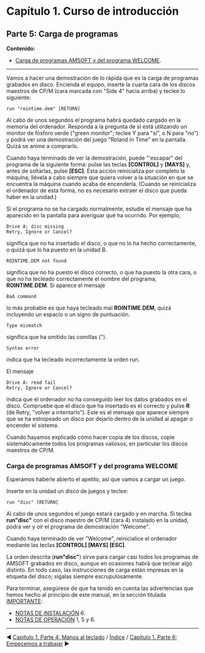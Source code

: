 # Capítulo 1. Curso de introducción 

## Parte 5: Carga de programas
**Contenido:**
* [Carga de programas AMSOFT y del programa WELCOME](#carga-de-programas-amsoft-y-del-programa-welcome).

***

Vamos a hacer una demostración de lo rápida que es la carga de programas grabados en disco. Encienda el equipo, inserte la cuarta cara de los discos maestros de CP/M (cara marcada con "Side 4" hacia arriba) y teclee lo siguiente: 
```
run "rointime.dem" [RETURN]
```
Al cabo de unos segundos el programa habrá quedado cargado en la memoria del ordenador. Responda a la pregunta de si está utilizando un monitor de fósforo verde ("green monitor"; teclee Y para "sí", o N para "no") y podrá ver una demostración del juego "Roland in Time" en la pantalla. Quizá se anime a comprarlo.

Cuando haya terminado de ver la demostración, puede "'escapar" del programa de la siguiente forma: pulse las teclas **[CONTROL]** y **[MAYS]** y, antes de soltarlas, pulse **[ESC]**. Esta acción reinicializa por completo la máquina; llévela a cabo siempre que quiera volver a la situación en que se encuentra la máquina cuando acaba de encenderla. (Cuando se reinicializa el ordenador de esta forma, no es necesario extraer el disco que pueda haber en la unidad.) 

Si el programa no se ha cargado normalmente, estudie el mensaje que ha aparecido en la pantalla para averiguar qué ha ocurrido. Por ejemplo, 
```
Drive A: disc missing
Retry, Ignore or Cancel? 
```
significa que no ha insertado el disco, o que no lo ha hecho correctamente, o quizá que lo ha puesto en la unidad B. 
```
ROINTIME.DEM not found
```
significa que no ha puesto el disco correcto, o que ha puesto la otra cara, o que no ha tecleado correctamente el nombre del programa, **ROINTIME.DEM**. Si aparece el mensaje 
```
Bad command
```
lo más probable es que haya tecleado mal **ROINTIME.DEM**, quizá incluyendo un espacio o un signo de puntuación. 
```
Type mismatch
```
significa que ha omitido las comillas (").
```
Syntax error 
```
indica que ha tecleado incorrectamente la orden run.

El mensaje
```
Drive A: read fail
Retry, Ignore or Cancel?
```
indica que el ordenador no ha conseguido leer los datos grabados en el disco. Compruebe que el disco que ha insertado es el correcto y pulse **R** (de Retry, "volver a intentarlo"). Este es el mensaje que aparece siempre que se ha estropeado un disco por dejarlo dentro de la unidad al apagar o encender el sistema.

Cuando hayamos explicado cómo hacer copia de los discos, copie sistemáticamente todos los programas valiosos, en particular los discos maestros de CP/M. 

### Carga de programas AMSOFT y del programa WELCOME
Esperamos haberle abierto el apetito, así que vamos a cargar un juego.

Inserte en la unidad un disco de juegos y teclee: 
```
run "disc" [RETURN]
```
Al cabo de unos segundos el juego estará cargado y en marcha. Si teclea **run"disc"** con el disco maestro de CP/M (cara 4) instalado en la unidad, podrá ver y oír el programa de demostración "Welcome".

Cuando haya terminado de ver "Welcome", reinicialice el ordenador mediante las teclas **[CONTROL]** **[MAYS]** **[ESC]**.

La orden descrita (**run"disc"**) sirve para cargar casi todos los programas de AMSOFT grabados en disco, aunque en ocasiones habrá que teclear algo distinto. En todo caso, las instrucciones de carga están impresas en la etiqueta del disco; sígalas siempre escrupulosamente. 

Para terminar, asegúrese de que ha tenido en cuenta las advertencias que hemos hecho al principio de este manual, en la sección titulada [IMPORTANTE](0.02.-Importante):

* [NOTAS DE INSTALACIÓN](0.02.-Importante#notas-de-instalación) 6.
* [NOTAS DE OPERACIÓN](0.02.-Importante#notas-de-operación) 1, 5 y 6.

***

&#9664; [Capítulo 1. Parte 4: Manos al teclado](1.04.-Manos-al-teclado)   /  [Índice](0.03.-Contenido)  /   [Capítulo 1. Parte 6: Empecemos a trabajar](1.06.-Empecemos-a-trabajar) &#9654;

